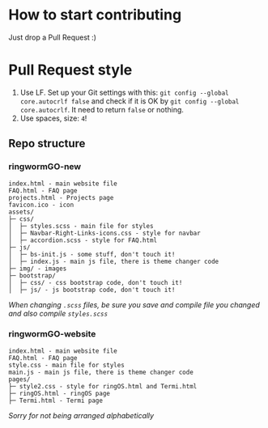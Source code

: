 # How to start contributing
Just drop a Pull Request :)

# Pull Request style
1. Use LF. Set up your Git settings with this: `git config --global core.autocrlf false` and check if it is OK by `git config --global core.autocrlf`. It need to return `false` or nothing.
2. Use spaces, size: `4`!

## Repo structure
### ringwormGO-new
```
index.html - main website file
FAQ.html - FAQ page
projects.html - Projects page
favicon.ico - icon
assets/
├─ css/
│  ├─ styles.scss - main file for styles
│  ├─ Navbar-Right-Links-icons.css - style for navbar
│  ├─ accordion.scss - style for FAQ.html
├─ js/
│  ├─ bs-init.js - some stuff, don't touch it!
│  ├─ index.js - main js file, there is theme changer code
├─ img/ - images
├─ bootstrap/
│  ├─ css/ - css bootstrap code, don't touch it!
│  ├─ js/ - js bootstrap code, don't touch it!
```

*When changing `.scss` files, be sure you save and compile file you changed and also compile `styles.scss`*

### ringwormGO-website
```
index.html - main website file
FAQ.html - FAQ page
style.css - main file for styles
main.js - main js file, there is theme changer code
pages/
├─ style2.css - style for ringOS.html and Termi.html
├─ ringOS.html - ringOS page
├─ Termi.html - Termi page
```

*Sorry for not being arranged alphabetically*
